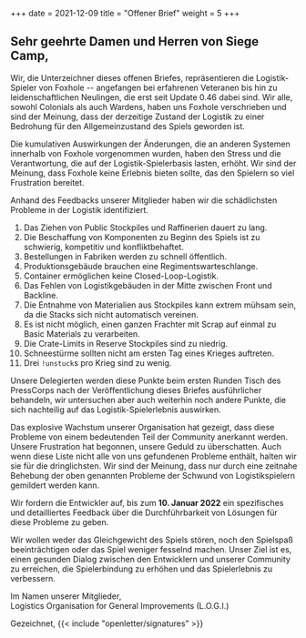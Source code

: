 +++
date = 2021-12-09
title = "Offener Brief"
weight = 5
+++
## Sehr geehrte Damen und Herren von Siege Camp,

Wir, die Unterzeichner dieses offenen Briefes, repräsentieren die Logistik-Spieler von Foxhole -- angefangen bei erfahrenen Veteranen bis hin zu leidenschaftlichen Neulingen, die erst seit Update 0.46 dabei sind. Wir alle, sowohl Colonials als auch Wardens, haben uns Foxhole verschrieben und sind der Meinung, dass der derzeitige Zustand der Logistik zu einer Bedrohung für den Allgemeinzustand des Spiels geworden ist.

Die kumulativen Auswirkungen der Änderungen, die an anderen Systemen innerhalb von Foxhole vorgenommen wurden, haben den Stress und die Verantwortung, die auf der Logistik-Spielerbasis lasten, erhöht. Wir sind der Meinung, dass Foxhole keine Erlebnis bieten sollte, das den Spielern so viel Frustration bereitet.

Anhand des Feedbacks unserer Mitglieder haben wir die schädlichsten Probleme in der Logistik identifiziert.

1. Das Ziehen von Public Stockpiles und Raffinerien dauert zu lang.
2. Die Beschaffung von Komponenten zu Beginn des Spiels ist zu schwierig, kompetitiv und konfliktbehaftet.
3. Bestellungen in Fabriken werden zu schnell öffentlich.
4. Produktionsgebäude brauchen eine Regimentswarteschlange.
5. Container ermöglichen keine Closed-Loop-Logistik.
6. Das Fehlen von Logistikgebäuden in der Mitte zwischen Front und Backline.
7. Die Entnahme von Materialien aus Stockpiles kann extrem mühsam sein, da die Stacks sich nicht automatisch vereinen.
8. Es ist nicht möglich, einen ganzen Frachter mit Scrap auf einmal zu Basic Materials zu verarbeiten.
9. Die Crate-Limits in Reserve Stockpiles sind zu niedrig.
10. Schneestürme sollten nicht am ersten Tag eines Krieges auftreten.
11. Drei `!unstuck`s pro Krieg sind zu wenig.

Unsere Delegierten werden diese Punkte beim ersten Runden Tisch des PressCorps nach der Veröffentlichung dieses Briefes ausführlicher behandeln, wir untersuchen aber auch weiterhin noch andere Punkte, die sich nachteilig auf das Logistik-Spielerlebnis auswirken.

Das explosive Wachstum unserer Organisation hat gezeigt, dass diese Probleme von einem bedeutenden Teil der Community anerkannt werden. Unsere Frustration hat begonnen, unsere Geduld zu überschatten. Auch wenn diese Liste nicht alle von uns gefundenen Probleme enthält, halten wir sie für die dringlichsten. Wir sind der Meinung, dass nur durch eine zeitnahe Behebung der oben genannten Probleme der Schwund von Logistikspielern gemildert werden kann.

Wir fordern die Entwickler auf, bis zum **10. Januar 2022** ein spezifisches und detailliertes Feedback über die Durchführbarkeit von Lösungen für diese Probleme zu geben.

Wir wollen weder das Gleichgewicht des Spiels stören, noch den Spielspaß beeinträchtigen oder das Spiel weniger fesselnd machen. Unser Ziel ist es, einen gesunden Dialog zwischen den Entwicklern und unserer Community zu erreichen, die Spielerbindung zu erhöhen und das Spielerlebnis zu verbessern.

Im Namen unserer Mitglieder,<br>Logistics Organisation for General Improvements (L.O.G.I.)

Gezeichnet, {{< include "openletter/signatures" >}}